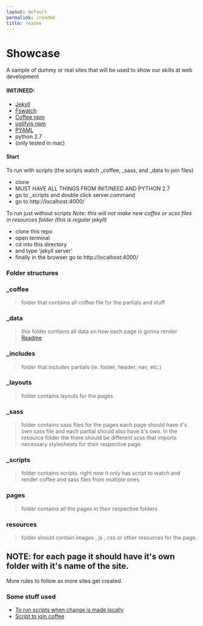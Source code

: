```yaml
---
layout: default
permalink: /readme
title: readme
---
```


# Showcase
A sample of dummy or real sites that will be used to show our skills at web development

#### INIT/NEED:
- [Jekyll](https://jekyllrb.com/docs/installation/)
- [Fswatch](https://github.com/emcrisostomo/fswatch)
- [Coffee npm](https://www.npmjs.com/package/coffee-script)
- [uglifyjs npm](https://www.npmjs.com/package/uglify-js)
- [PYAML](https://github.com/yaml/pyyaml)
- python 2.7
- (only tested in mac)

#### Start
To run with scripts
(the scripts watch \_coffee, \_sass, and \_data to join files)
- clone
- MUST HAVE ALL THINGS FROM INIT/NEED AND PYTHON 2.7
- go to \_scripts and double click server.command
- go to http://localhost:4000/

To run just without scripts
_Note: this will not make new coffee or scss files in resources folder (this is regular jekyll)_
- clone this repo
- open terminal
- cd into this directory
- and type 'jekyll server'
- finally in the browser go to http://localhost:4000/



### Folder structures

### \_coffee
> folder that contains all coffee file for the partials and stuff

### \_data
> this folder contains all data on how each page is gonna render
> [Readme](https://github.com/josuerojasrojas/Showcase/blob/master/_data/Readme.md)

### \_includes
> folder that includes partials (ie. footer, header, nav, etc.)

### \_layouts
> folder contains layouts for the pages

### \_sass
> folder contains sass files for the pages each page should have it's own sass file and each partial should also have it's own. In the resource folder the there should be different scss that imports necessary stylesheets for their respective page.

### \_scripts
> folder contains scripts. right now it only has script to watch and render coffee and sass files from multiple ones.
### pages
> folder contains all the pages in their respective folders

### resources
> folder should contain images , js , css or other resources for the page.

## NOTE: for each page it should have it's own folder with it's name of the site.

More rules to follow as more sites get created.

### Some stuff used
- [To run scripts when change is made locally](https://github.com/emcrisostomo/fswatch)
- [Script to join coffee](https://stackoverflow.com/questions/4575260/join-multiple-coffeescript-files-into-one-file-multiple-subdirectories)
